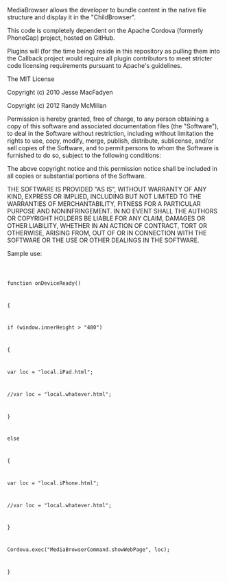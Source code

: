 MediaBrowser allows the developer to bundle content in the native file structure and display it in the "ChildBrowser".

This code is completely dependent on the Apache Cordova (formerly PhoneGap) project, hosted on GitHub.

Plugins will (for the time being) reside in this repository as pulling them into the Callback project would require all plugin contributors to meet stricter code licensing requirements pursuant to Apache's guidelines.

The MIT License

Copyright (c) 2010 Jesse MacFadyen

Copyright (c) 2012 Randy McMillan

Permission is hereby granted, free of charge, to any person obtaining a copy of this software and associated documentation files (the "Software"), to deal in the Software without restriction, including without limitation the rights to use, copy, modify, merge, publish, distribute, sublicense, and/or sell copies of the Software, and to permit persons to whom the Software is furnished to do so, subject to the following conditions:

The above copyright notice and this permission notice shall be included in all copies or substantial portions of the Software.

THE SOFTWARE IS PROVIDED "AS IS", WITHOUT WARRANTY OF ANY KIND, EXPRESS OR IMPLIED, INCLUDING BUT NOT LIMITED TO THE WARRANTIES OF MERCHANTABILITY, FITNESS FOR A PARTICULAR PURPOSE AND NONINFRINGEMENT. IN NO EVENT SHALL THE AUTHORS OR COPYRIGHT HOLDERS BE LIABLE FOR ANY CLAIM, DAMAGES OR OTHER LIABILITY, WHETHER IN AN ACTION OF CONTRACT, TORT OR OTHERWISE, ARISING FROM, OUT OF OR IN CONNECTION WITH THE SOFTWARE OR THE USE OR OTHER DEALINGS IN THE SOFTWARE.

Sample use:

<code>

function onDeviceReady()

{

if (window.innerHeight > "480")

{

var loc = "local.iPad.html";

//var loc = "local.whatever.html";

} 

else

{

var loc = "local.iPhone.html";

//var loc = "local.whatever.html";
						
}
                    
Cordova.exec("MediaBrowserCommand.showWebPage", loc);
	
}

<code>

